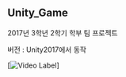 ## Unity_Game

2017년 3학년 2학기 학부 팀 프로젝트

버전 : Unity2017에서 동작


[![Video Label](https://img.youtube.com/vi/1pWP91UcF8o/0.jpg)]
